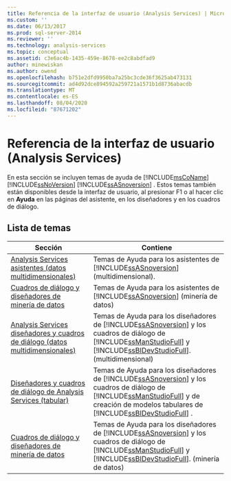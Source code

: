 ```yaml
---
title: Referencia de la interfaz de usuario (Analysis Services) | Microsoft Docs
ms.custom: ''
ms.date: 06/13/2017
ms.prod: sql-server-2014
ms.reviewer: ''
ms.technology: analysis-services
ms.topic: conceptual
ms.assetid: c3e6ac4b-1435-459e-8678-ee2c8abdfad9
author: minewiskan
ms.author: owend
ms.openlocfilehash: b751e2dfd9950ba7a25bc3cde36f3625ab473131
ms.sourcegitcommit: ad4d92dce894592a259721a1571b1d8736abacdb
ms.translationtype: MT
ms.contentlocale: es-ES
ms.lasthandoff: 08/04/2020
ms.locfileid: "87671202"
---
```

# <a name="user-interface-reference-analysis-services"></a>Referencia de la interfaz de usuario (Analysis Services)
  En esta sección se incluyen temas de ayuda de [!INCLUDE[msCoName](../includes/msconame-md.md)] [!INCLUDE[ssNoVersion](../includes/ssnoversion-md.md)] [!INCLUDE[ssASnoversion](../includes/ssasnoversion-md.md)] . Estos temas también están disponibles desde la interfaz de usuario, al presionar F1 o al hacer clic en **Ayuda** en las páginas del asistente, en los diseñadores y en los cuadros de diálogo.  
  
## <a name="topic-list"></a>Lista de temas  
  
|Sección|Contiene|  
|-------------|--------------|  
|[Analysis Services asistentes &#40;datos multidimensionales&#41;](analysis-services-wizards-multidimensional-data.md)|Temas de Ayuda para los asistentes de [!INCLUDE[ssASnoversion](../includes/ssasnoversion-md.md)] (multidimensional).|  
|[Cuadros de diálogo y diseñadores de minería de datos](data-mining-designers-and-dialog-boxes.md)|Temas de Ayuda para los asistentes de [!INCLUDE[ssASnoversion](../includes/ssasnoversion-md.md)] (minería de datos)|  
|[Analysis Services diseñadores y cuadros de diálogo &#40;datos multidimensionales&#41;](analysis-services-designers-and-dialog-boxes-multidimensional-data.md)|Temas de Ayuda para los diseñadores de [!INCLUDE[ssASnoversion](../includes/ssasnoversion-md.md)] y los cuadros de diálogo de [!INCLUDE[ssManStudioFull](../includes/ssmanstudiofull-md.md)] y [!INCLUDE[ssBIDevStudioFull](../includes/ssbidevstudiofull-md.md)]. (multidimensional)|  
|[Diseñadores y cuadros de diálogo de Analysis Services &#40;tabular&#41;](analysis-services-designers-and-dialog-boxes-tabular.md)|Temas de Ayuda para los diseñadores de [!INCLUDE[ssASnoversion](../includes/ssasnoversion-md.md)] y los cuadros de diálogo de [!INCLUDE[ssManStudioFull](../includes/ssmanstudiofull-md.md)] y de creación de modelos tabulares de [!INCLUDE[ssBIDevStudioFull](../includes/ssbidevstudiofull-md.md)] .|  
|[Cuadros de diálogo y diseñadores de minería de datos](data-mining-designers-and-dialog-boxes.md)|Temas de Ayuda para los diseñadores de [!INCLUDE[ssASnoversion](../includes/ssasnoversion-md.md)] y los cuadros de diálogo de [!INCLUDE[ssManStudioFull](../includes/ssmanstudiofull-md.md)] y [!INCLUDE[ssBIDevStudioFull](../includes/ssbidevstudiofull-md.md)]. (minería de datos)|  
  
  
